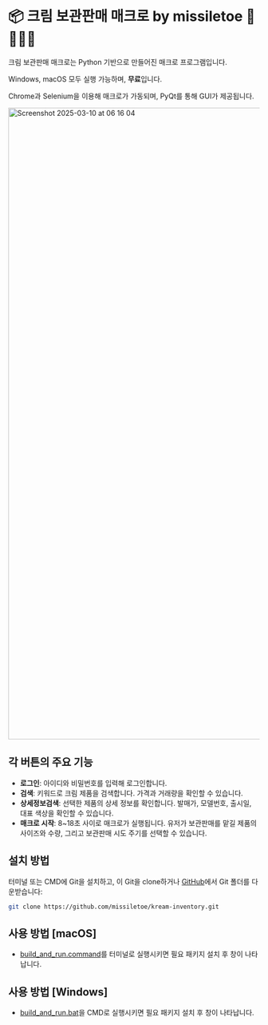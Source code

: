 # 📦 크림 보관판매 매크로 by missiletoe 🚀🦶🏻🎄

크림 보관판매 매크로는 Python 기반으로 만들어진 매크로 프로그램입니다.

Windows, macOS 모두 실행 가능하며, **무료**입니다.

Chrome과 Selenium을 이용해 매크로가 가동되며, PyQt를 통해 GUI가 제공됩니다.

<img width="1264" alt="Screenshot 2025-03-10 at 06 16 04" src="https://github.com/user-attachments/assets/71c3f7ef-84b0-4eef-b15d-daf82af090fb" />

## 각 버튼의 주요 기능

- **로그인**: 아이디와 비밀번호를 입력해 로그인합니다.
- **검색**: 키워드로 크림 제품을 검색합니다. 가격과 거래량을 확인할 수 있습니다.
- **상세정보검색**: 선택한 제품의 상세 정보를 확인합니다. 발매가, 모델번호, 출시일, 대표 색상을 확인할 수 있습니다.
- **매크로 시작**: 8~18초 사이로 매크로가 실행됩니다. 유저가 보관판매를 맡길 제품의 사이즈와 수량, 그리고 보관판매 시도 주기를 선택할 수 있습니다.

## 설치 방법

터미널 또는 CMD에 Git을 설치하고, 이 Git을 clone하거나 [GitHub](https://github.com/missiletoe/kream-inventory/)에서 Git 폴더를 다운받습니다:

   ```bash
   git clone https://github.com/missiletoe/kream-inventory.git
   ```

## 사용 방법 [macOS]

- [build_and_run.command](https://github.com/missiletoe/kream-inventory/blob/main/build_and_run.command)를 터미널로 실행시키면 필요 패키지 설치 후 창이 나타납니다.

## 사용 방법 [Windows]

- [build_and_run.bat](https://github.com/missiletoe/kream-inventory/blob/main/build_and_run.bat)을 CMD로 실행시키면 필요 패키지 설치 후 창이 나타납니다.
